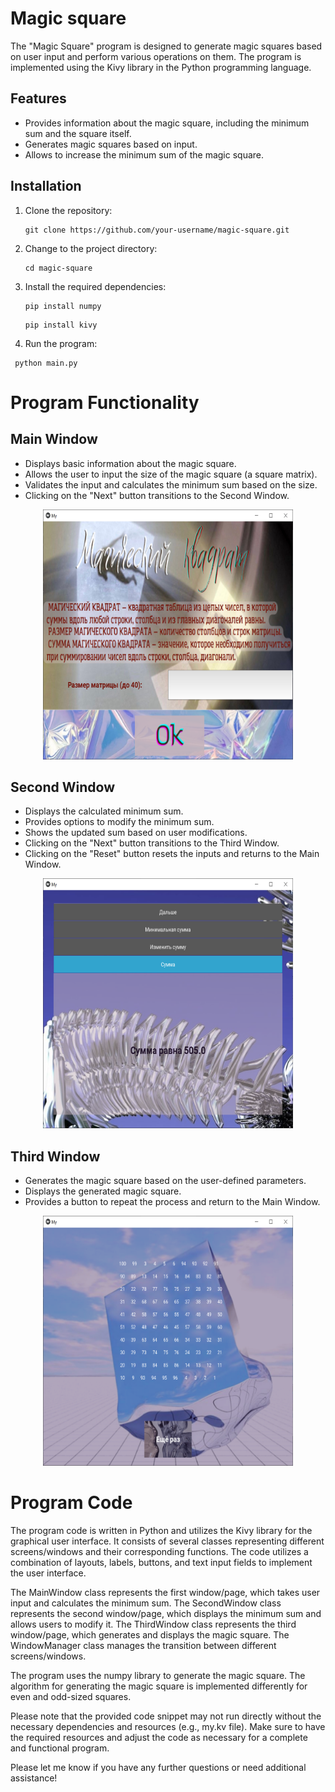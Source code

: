 # Magic square
The "Magic Square" program is designed to generate magic squares based on user input and perform various operations on them. The program is implemented using the Kivy library in the Python programming language.

## Features

- Provides information about the magic square, including the minimum sum and the square itself.
- Generates magic squares based on input.
- Allows to increase the minimum sum of the magic square.

## Installation

1. Clone the repository:

   ```shell
   git clone https://github.com/your-username/magic-square.git
    ```
    
2. Change to the project directory:

   ```shell
   cd magic-square
   ```  
 
3. Install the required dependencies:
   
   ```shell
   pip install numpy
   ```
   
   ```shell
   pip install kivy
   ```
   
4. Run the program:

  ```shell
   python main.py
   ```
 
 # Program Functionality
 
 ## Main Window
- Displays basic information about the magic square.
- Allows the user to input the size of the magic square (a square matrix).
- Validates the input and calculates the minimum sum based on the size.
- Clicking on the "Next" button transitions to the Second Window.

<p align="center">
  <img src="img/first-page.png" alt="First Page" width="400" height="400">
</p>
<!-- ![First Page](img/first-page.png) -->

## Second Window
- Displays the calculated minimum sum.
- Provides options to modify the minimum sum.
- Shows the updated sum based on user modifications.
- Clicking on the "Next" button transitions to the Third Window.
- Clicking on the "Reset" button resets the inputs and returns to the Main Window.

<p align="center">
  <img src="img/second-page.png" alt="Second Page" width="400" height="400">
</p>
<!-- ![Second Page](img/second-page.png) -->

## Third Window
- Generates the magic square based on the user-defined parameters.
- Displays the generated magic square.
- Provides a button to repeat the process and return to the Main Window.

<p align="center">
  <img src="img/third-page.png" alt="Third Page" width="400" height="400">
</p>
<!-- ![Third Page](img/third-page.png) -->

# Program Code
The program code is written in Python and utilizes the Kivy library for the graphical user interface. It consists of several classes representing different screens/windows and their corresponding functions. The code utilizes a combination of layouts, labels, buttons, and text input fields to implement the user interface.

The MainWindow class represents the first window/page, which takes user input and calculates the minimum sum. The SecondWindow class represents the second window/page, which displays the minimum sum and allows users to modify it. The ThirdWindow class represents the third window/page, which generates and displays the magic square. The WindowManager class manages the transition between different screens/windows.

The program uses the numpy library to generate the magic square. The algorithm for generating the magic square is implemented differently for even and odd-sized squares.

Please note that the provided code snippet may not run directly without the necessary dependencies and resources (e.g., my.kv file). Make sure to have the required resources and adjust the code as necessary for a complete and functional program.

Please let me know if you have any further questions or need additional assistance!
 
 
